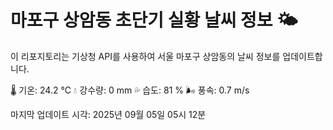 
# 마포구 상암동 초단기 실황 날씨 정보 🌤️

이 리포지토리는 기상청 API를 사용하여 서울 마포구 상암동의 날씨 정보를 업데이트합니다. 

🌡️ 기온: 24.2 ℃
💧 강수량: 0 mm
💦 습도: 81 %
🌬️ 풍속: 0.7 m/s

마지막 업데이트 시각: 2025년 09월 05일 05시 12분    
